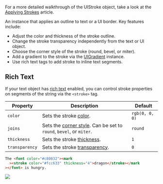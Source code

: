 For a more detailed walkthrough of the UIStroke object, take a look at the
<a href="../..https://developer.roblox.com/articles/applying-strokes">Applying
Strokes</a> article.

An instance that applies an outline to text or a UI border. Key features
include:

- Adjust the color and thickness of the stroke outline.
- Change the stroke transparency independently from the text or UI object.
- Choose the corner style of the stroke (round, bevel, or miter).
- Add a gradient to the stroke via the [UIGradient](https://create.roblox.com/docs/reference/engine/classes/UIGradient) instance.
- Use rich text tags to add stroke to inline text segments.

## Rich Text

If your text object has [rich text](/building-and-visuals/ui/rich-text)
enabled, you can control stroke properties on segments of the string via the
`<stroke>` tag.

<table>
    <thead>
        <tr>
            <th>Property</th>
            <th>Description</th>
            <th>Default</th>
        </tr>
    </thead>
    <tbody>
        <tr>
            <td><code>color</code></td>
            <td>Sets the stroke <a href="#color-gradient">color</a>.</td>
            <td><code>rgb(0, 0, 0)</code></td>
        </tr>
        <tr>
            <td><code>joins</code></td> 
            <td>Sets the <a href="#corner-style">corner style</a>. Can be set to <code>round</code>, <code>bevel</code>, or
            <code>miter</code>.</td> 
            <td><code>round</code></td>
        </tr>
        <tr>
            <td><code>thickness</code></td>
            <td>Sets the stroke <a href="#thickness">thickness</a>.</td>
            <td><code>1</code></td>
        </tr>
        <tr>
            <td><code>transparency</code></td>
            <td>Sets the stroke <a href="#transparency">transparency</a>.</td>
            <td><code>0</code></td>
        </tr>
    </tbody>
</table>

```html
The <font color="#c80032"><mark
  ><stroke color="#fcc633" thickness="4">dragon</stroke></mark
></font> is hungry.
```

<img src="https://prod.docsiteassets.roblox.com/assets/blt2fa6854d87124e34/Stroke-RichText.png" />